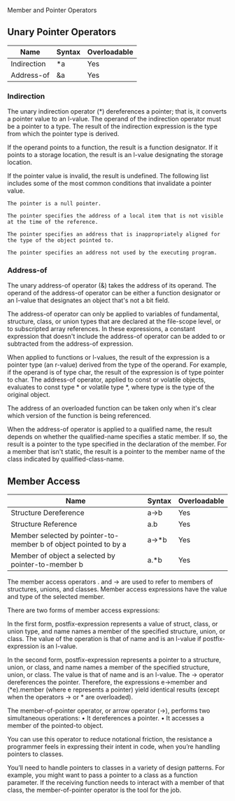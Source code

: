 Member and Pointer Operators

## Unary Pointer Operators
| Name | Syntax | Overloadable |
|------|--------|--------------|
| Indirection | *a | Yes |
| Address-of | &a | Yes |


### Indirection
The unary indirection operator (*) dereferences a pointer; that is, it converts a pointer value to an l-value. The operand of the indirection operator must be a pointer to a type. The result of the indirection expression is the type from which the pointer type is derived.

If the operand points to a function, the result is a function designator. If it points to a storage location, the result is an l-value designating the storage location.

If the pointer value is invalid, the result is undefined. The following list includes some of the most common conditions that invalidate a pointer value.

    The pointer is a null pointer.

    The pointer specifies the address of a local item that is not visible at the time of the reference.

    The pointer specifies an address that is inappropriately aligned for the type of the object pointed to.

    The pointer specifies an address not used by the executing program.



### Address-of
The unary address-of operator (&) takes the address of its operand. The operand of the address-of operator can be either a function designator or an l-value that designates an object that's not a bit field.

The address-of operator can only be applied to variables of fundamental, structure, class, or union types that are declared at the file-scope level, or to subscripted array references. In these expressions, a constant expression that doesn't include the address-of operator can be added to or subtracted from the address-of expression.

When applied to functions or l-values, the result of the expression is a pointer type (an r-value) derived from the type of the operand. For example, if the operand is of type char, the result of the expression is of type pointer to char. The address-of operator, applied to const or volatile objects, evaluates to const type * or volatile type *, where type is the type of the original object.

The address of an overloaded function can be taken only when it's clear which version of the function is being referenced.

When the address-of operator is applied to a qualified name, the result depends on whether the qualified-name specifies a static member. If so, the result is a pointer to the type specified in the declaration of the member. For a member that isn't static, the result is a pointer to the member name of the class indicated by qualified-class-name.



## Member Access
| Name | Syntax | Overloadable |
|------|--------|--------------|
| Structure Dereference | a->b | Yes |
| Structure Reference | a.b | Yes |
| Member selected by pointer-to-member b of object pointed to by a | a->*b | Yes |
| Member of object a selected by pointer-to-member b | a.*b | Yes |



The member access operators . and -> are used to refer to members of structures, unions, and classes. Member access expressions have the value and type of the selected member.

There are two forms of member access expressions:

  In the first form, postfix-expression represents a value of struct, class, or union type, and name names a member of the specified structure, union, or class. The value of the operation is that of name and is an l-value if postfix-expression is an l-value.

  In the second form, postfix-expression represents a pointer to a structure, union, or class, and name names a member of the specified structure, union, or class. The value is that of name and is an l-value. The -> operator dereferences the pointer. Therefore, the expressions e->member and (*e).member (where e represents a pointer) yield identical results (except when the operators -> or * are overloaded).




The member-of-pointer operator, or arrow operator (->), performs two simultaneous operations:
•	 It dereferences a pointer.
•	 It accesses a member of the pointed-to object.

You can use this operator to reduce notational friction, the resistance a programmer feels in expressing their intent in code, when you’re handling pointers to classes.

You’ll need to handle pointers to classes in a variety of design patterns. For example, you might want to pass a pointer to a class as a function parameter. If the receiving function needs to interact with a member of that class, the member-of-pointer operator is the tool for the job.
